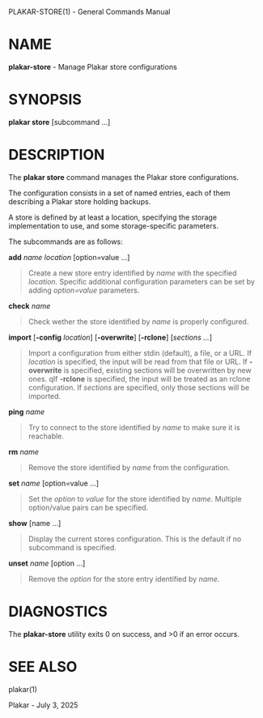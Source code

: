 PLAKAR-STORE(1) - General Commands Manual

# NAME

**plakar-store** - Manage Plakar store configurations

# SYNOPSIS

**plakar&nbsp;store**
\[subcommand&nbsp;...]

# DESCRIPTION

The
**plakar store**
command manages the Plakar store configurations.

The configuration consists in a set of named entries, each of them
describing a Plakar store holding backups.

A store is defined by at least a location, specifying the storage
implementation to use, and some storage-specific parameters.

The subcommands are as follows:

**add** *name* *location* \[option=value ...]

> Create a new store entry identified by
> *name*
> with the specified
> *location*.
> Specific additional configuration parameters can be set by adding
> *option=value*
> parameters.

**check** *name*

> Check wether the store identified by
> *name*
> is properly configured.

**import** \[**-config** *location*] \[**-overwrite**] \[**-rclone**] \[*sections ...*]

> Import a configuration from either stdin (default),
> a file, or a URL.
> If
> *location*
> is specified, the input will be read from that file or URL.
> If
> **-overwrite**
> is specified, existing sections will be overwritten by new ones.
> qIf
> **-rclone**
> is specified, the input will be treated as an rclone configuration.
> If
> *sections*
> are specified, only those sections will be imported.

**ping** *name*

> Try to connect to the store identified by
> *name*
> to make sure it is reachable.

**rm** *name*

> Remove the store identified by
> *name*
> from the configuration.

**set** *name* \[option=value ...]

> Set the
> *option*
> to
> *value*
> for the store identified by
> *name*.
> Multiple option/value pairs can be specified.

**show** \[name ...]

> Display the current stores configuration.
> This is the default if no subcommand is specified.

**unset** *name* \[option ...]

> Remove the
> *option*
> for the store entry identified by
> *name*.

# DIAGNOSTICS

The **plakar-store** utility exits&#160;0 on success, and&#160;&gt;0 if an error occurs.

# SEE ALSO

plakar(1)

Plakar - July 3, 2025
